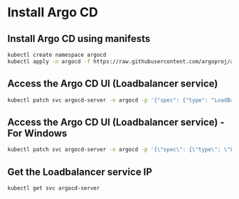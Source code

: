 # Install Argo CD

## Install Argo CD using manifests

```bash
kubectl create namespace argocd
kubectl apply -n argocd -f https://raw.githubusercontent.com/argoproj/argo-cd/stable/manifests/install.yaml
```

## Access the Argo CD UI (Loadbalancer service) 

```bash
kubectl patch svc argocd-server -n argocd -p '{"spec": {"type": "LoadBalancer"}}'
```
## Access the Argo CD UI (Loadbalancer service) -For Windows

```bash
kubectl patch svc argocd-server -n argocd -p '{\"spec\": {\"type\": \"LoadBalancer\"}}'
```

## Get the Loadbalancer service IP

```bash
kubectl get svc argocd-server
